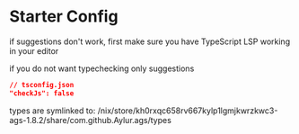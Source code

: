 
# Starter Config

if suggestions don't work, first make sure
you have TypeScript LSP working in your editor

if you do not want typechecking only suggestions

```json
// tsconfig.json
"checkJs": false
```

types are symlinked to:
/nix/store/kh0rxqc658rv667kylp1lgmjkwrzkwc3-ags-1.8.2/share/com.github.Aylur.ags/types
